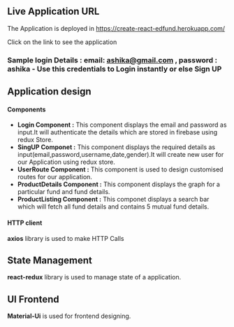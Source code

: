 ## Live Application URL

The Application is deployed in https://create-react-edfund.herokuapp.com/

Click on the link to see the application

### Sample login Details : email: ashika@gmail.com , password : ashika     - Use this credentials to Login instantly or else Sign UP


## Application design
#### Components

* **Login Component :** This component displays the email and password as input.It will authenticate the details which are stored in firebase using redux Store.
* **SingUP Componet :** This component displays the required details as input(email,password,username,date,gender).It will create new user for our Application using redux store.
* **UserRoute Component :**  This component is used to design customised routes for our application.
* **ProductDetails Component :**  This component displays the graph for a particular fund and fund details.
* **ProductListing Component :** This componet displays a search bar which will fetch all fund details  and contains 5 mutual fund details.

#### HTTP client

**axios** library is used to make HTTP Calls

## State Management 

**react-redux** library is used to manage state of a application.

## UI Frontend 

**Material-Ui**  is used for frontend designing.








